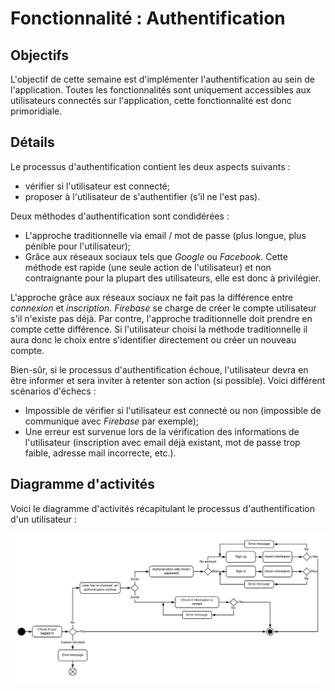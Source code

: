 # Fonctionnalité : Authentification

## Objectifs
L'objectif de cette semaine est d'implémenter l'authentification au sein de l'application. Toutes les fonctionnalités sont uniquement accessibles aux utilisateurs connectés sur l'application, cette fonctionnalité est donc primoridiale.

## Détails
Le processus d'authentification contient les deux aspects suivants :
- vérifier si l'utilisateur est connecté;
- proposer à l'utilisateur de s'authentifier (s'il ne l'est pas).

Deux méthodes d'authentification sont condidérées :
- L'approche traditionnelle via email / mot de passe (plus longue, plus pénible pour l'utilisateur);
- Grâce aux réseaux sociaux tels que *Google* ou *Facebook*. Cette méthode est rapide (une seule action de l'utilisateur) et non contraignante pour la plupart des utilisateurs, elle est donc à privilégier.

L'approche grâce aux réseaux sociaux ne fait pas la différence entre *connexion* et *inscription*. *Firebase* se charge de créer le compte utilisateur s'il n'existe pas déjà. Par contre, l'approche traditionnelle doit prendre en compte cette différence. Si l'utilisateur choisi la méthode traditionnelle il aura donc le choix entre s'identifier directement ou créer un nouveau compte.

Bien-sûr, si le processus d'authentification échoue, l'utilisateur devra en être informer et sera inviter à retenter son action (si possible). Voici différent scénarios d'échecs :
- Impossible de vérifier si l'utilisateur est connecté ou non (impossible de communique avec *Firebase* par exemple);
- Une erreur est survenue lors de la vérification des informations de l'utilisateur (inscription avec email déjà existant, mot de passe trop faible, adresse mail incorrecte, etc.).


## Diagramme d'activités

Voici le diagramme d'activités récapitulant le processus d'authentification d'un utilisateur :

![](src/1_auth_activity.png)

